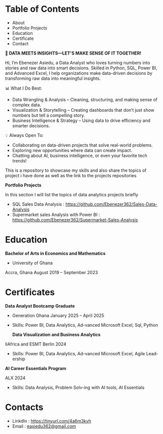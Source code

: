 # Table of Contents
- About
- Portfolio Projects
- Education
- Certificate
- Contact







**🚀 DATA MEETS INSIGHTS—LET'S MAKE SENSE OF IT TOGETHER!**

Hi, I’m Ebenezer Asiedu, a Data Analyst who loves turning numbers into stories and raw data into smart decisions.
Skilled in Python, SQL, Power BI, and Advanced Excel, I help organizations make data-driven decisions by transforming raw data into meaningful insights.

📊 What I Do Best:

- Data Wrangling & Analysis – Cleaning, structuring, and making sense of complex data.
- Visualization & Storytelling – Creating dashboards that don’t just show numbers but tell a compelling story.
-  Business Intelligence & Strategy – Using data to drive efficiency and smarter decisions.

💡 Always Open To:

- Collaborating on data-driven projects that solve real-world problems.
- Exploring new opportunities where data can create impact.
- Chatting about AI, business intelligence, or even your favorite tech trends!

This is a repository to showcase my skills and also share the topics of project i have done as well as the link to the projects repositories




 
  
  **Portfolio Projects**
  
  In this section I will list the topics of data analytics projects briefly

  - SQL Sales Data Analysis :  https://github.com/Ebenezer362/Sales-Data-Analysis
  - Supermarket sales Analysis with Power BI : https://github.com/Ebenezer362/Supermarket-Sales-Analysis

# Education
**Bachelor of Arts in Economics and Mathematics**

- University of Ghana

Accra, Ghana         August 2019 – September 2023
# Certificates

**Data Analyst Bootcamp Graduate**

- Generation Ghana                January 2025 – April 2025
  
- Skills: Power BI, Data Analytics, Ad-vanced Microsoft Excel, Sql, Python

  **Data Visualization and Business Analytics**
  
IiAfrica and ESMT Berlin              2024

- Skills: Power BI, Data Analytics, Ad-vanced Microsoft Excel, Agile Lead-ership

**AI Career Essentials Program**
  
ALX                   2024


- Skills: Data Analysis, Problem Solv-ing with AI tools, AI Essentials

# Contacts
- LinkdIn : https://tinyurl.com/4a6m3kyh
- Email   : easiedu362@gmail.com   



